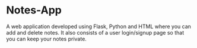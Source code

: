 # Notes-App
A web application developed using Flask, Python and HTML where you can add and delete notes. It also consists of a user login/signup page so that you can keep your notes private.
